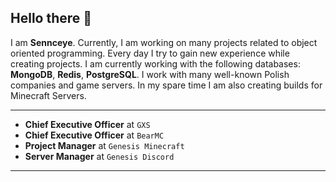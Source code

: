 
## Hello there 👋

I am **Sennceye**. Currently, I am working on many projects related to object oriented programming. Every day I try to gain new experience while creating projects.
I am currently working with the following databases: **MongoDB**, **Redis**, **PostgreSQL**. I work with many well-known Polish companies and game servers. 
In my spare time I am also creating builds for Minecraft Servers. 

---

- **Chief Executive Officer** at `GXS`
- **Chief Executive Officer** at `BearMC`
- **Project Manager** at `Genesis Minecraft`
- **Server Manager** at `Genesis Discord`

---

